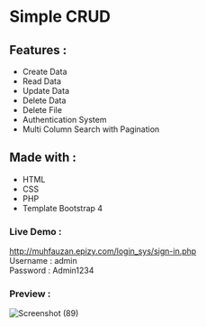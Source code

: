 # Simple CRUD

## Features :
- Create Data
- Read Data
- Update Data
- Delete Data
- Delete File
- Authentication System
- Multi Column Search with Pagination

## Made with :
- HTML
- CSS
- PHP
- Template Bootstrap 4

### Live Demo :
http://muhfauzan.epizy.com/login_sys/sign-in.php <br>
Username : admin <br>
Password : Admin1234

### Preview :
![Screenshot (89)](https://user-images.githubusercontent.com/69887895/207205881-bfe2d2f9-3740-47dd-b9b0-41e6e32f0ccd.png)
